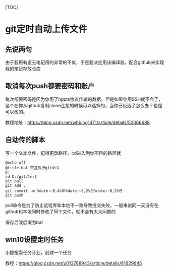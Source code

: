[TOC]

# git定时自动上传文件

## 先说两句

由于我用有道云笔记用的非常的不爽，于是我决定用该编译器，配合github来实现我的笔记存放仓库

## 取消每次push都要密码和账户

每次都要密码是因为你用了hppts协议传输的数据，但是如果你用SSH就不会了，这个在你从github复制clone连接的时候可以选择的，当你已经选了怎么办？也是可以改的。

教程地址：https://blog.csdn.net/whbing1471/article/details/52066688

## 自动传的脚本

写一个文本文件，记得更改路径，cd进入到你项目的路径就

~~~
@echo off
@title bat 交互执行git命令
D:
cd D:/git/test
git pull
git add .
git commit -m %date:~0,4%年%date:~5,2%月%date:~8,2%日
git push
~~~

pull命令是为了防止远程库和本地不一致导致提交失败，一般来说同一天没有在github和本地同时修改了同个文件，就不会有太大问题的

保存后改后缀为bat

## win10设置定时任务

小娜搜索任务计划，创建一个任务

教程：https://blog.csdn.net/u013788943/article/details/81629645
